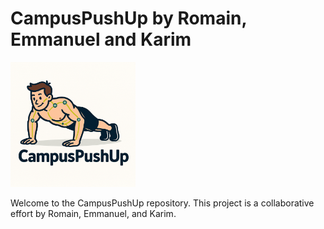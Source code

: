
# CampusPushUp by Romain, Emmanuel and Karim

<img src="logo.png" width="200" />

Welcome to the CampusPushUp repository. This project is a collaborative effort by Romain, Emmanuel, and Karim.
